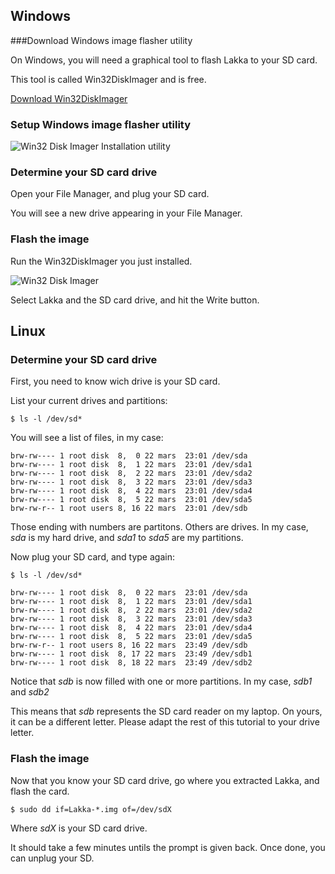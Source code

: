 ## Windows
###Download Windows image flasher utility

On Windows, you will need a graphical tool to flash Lakka to your SD card.

This tool is called Win32DiskImager and is free.

[Download Win32DiskImager](http://sourceforge.net/projects/win32diskimager/)

### Setup Windows image flasher utility

![Win32 Disk Imager Installation utility](http://www.lakka.tv/images/win32diskmanager1.png)

### Determine your SD card drive

Open your File Manager, and plug your SD card.

You will see a new drive appearing in your File Manager.

### Flash the image

Run the Win32DiskImager you just installed.

![Win32 Disk Imager](http://www.lakka.tv/images/win32diskmanager2.png)

Select Lakka and the SD card drive, and hit the Write button.

## Linux

### Determine your SD card drive

First, you need to know wich drive is your SD card.

List your current drives and partitions:

    $ ls -l /dev/sd*

You will see a list of files, in my case:

    brw-rw---- 1 root disk  8,  0 22 mars  23:01 /dev/sda
    brw-rw---- 1 root disk  8,  1 22 mars  23:01 /dev/sda1
    brw-rw---- 1 root disk  8,  2 22 mars  23:01 /dev/sda2
    brw-rw---- 1 root disk  8,  3 22 mars  23:01 /dev/sda3
    brw-rw---- 1 root disk  8,  4 22 mars  23:01 /dev/sda4
    brw-rw---- 1 root disk  8,  5 22 mars  23:01 /dev/sda5
    brw-rw-r-- 1 root users 8, 16 22 mars  23:01 /dev/sdb

Those ending with numbers are partitons. Others are drives. In my case, <em>sda</em> is my hard drive, and <em>sda1</em> to <em>sda5</em> are my partitions.

Now plug your SD card, and type again:

    $ ls -l /dev/sd*

    brw-rw---- 1 root disk  8,  0 22 mars  23:01 /dev/sda
    brw-rw---- 1 root disk  8,  1 22 mars  23:01 /dev/sda1
    brw-rw---- 1 root disk  8,  2 22 mars  23:01 /dev/sda2
    brw-rw---- 1 root disk  8,  3 22 mars  23:01 /dev/sda3
    brw-rw---- 1 root disk  8,  4 22 mars  23:01 /dev/sda4
    brw-rw---- 1 root disk  8,  5 22 mars  23:01 /dev/sda5
    brw-rw-r-- 1 root users 8, 16 22 mars  23:49 /dev/sdb
    brw-rw---- 1 root disk  8, 17 22 mars  23:49 /dev/sdb1
    brw-rw---- 1 root disk  8, 18 22 mars  23:49 /dev/sdb2

Notice that <em>sdb</em> is now filled with one or more partitions. In my case, <em>sdb1</em> and <em>sdb2</em>

This means that <em>sdb</em> represents the SD card reader on my laptop. On yours, it can be a different letter. Please adapt the rest of this tutorial to your drive letter.

### Flash the image

Now that you know your SD card drive, go where you extracted Lakka, and flash the card.

    $ sudo dd if=Lakka-*.img of=/dev/sdX

Where <em>sdX</em> is your SD card drive.

It should take a few minutes untils the prompt is given back. Once done, you can unplug your SD.
